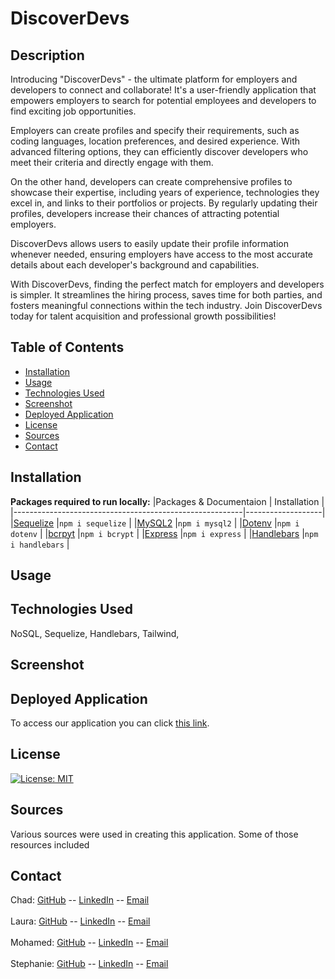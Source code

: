 # DiscoverDevs
## Description
Introducing "DiscoverDevs" - the ultimate platform for employers and developers to connect and collaborate! It's a user-friendly application that empowers employers to search for potential employees and developers to find exciting job opportunities.

Employers can create profiles and specify their requirements, such as coding languages, location preferences, and desired experience. With advanced filtering options, they can efficiently discover developers who meet their criteria and directly engage with them.

On the other hand, developers can create comprehensive profiles to showcase their expertise, including years of experience, technologies they excel in, and links to their portfolios or projects. By regularly updating their profiles, developers increase their chances of attracting potential employers.

DiscoverDevs allows users to easily update their profile information whenever needed, ensuring employers have access to the most accurate details about each developer's background and capabilities.

With DiscoverDevs, finding the perfect match for employers and developers is simpler. It streamlines the hiring process, saves time for both parties, and fosters meaningful connections within the tech industry. Join DiscoverDevs today for talent acquisition and professional growth possibilities!
## Table of Contents
- [Installation](#installation)
- [Usage](#usage)
- [Technologies Used](#technologiesused)
- [Screenshot](#screenshot)
- [Deployed Application](#deployedapplication)
- [License](#license)
- [Sources](#sources)
- [Contact](#contact)

## Installation
**Packages required to run locally:**
|Packages & Documentaion                                  | Installation      |
|---------------------------------------------------------|-------------------|
|[Sequelize](https://www.npmjs.com/package/sequelize)     |`npm i sequelize`  |
|[MySQL2](https://www.npmjs.com/package/mysql2)           |`npm i mysql2`     |
|[Dotenv](https://www.npmjs.com/package/dotenv)           |`npm i dotenv`     |
|[bcrpyt](https://www.npmjs.com/package/bcrypt)           |`npm i bcrypt`     |
|[Express](https://www.npmjs.com/package/express)         |`npm i express`    |
|[Handlebars](https://www.npmjs.com/package/handlebars)   |`npm i handlebars` |


## Usage


## Technologies Used
NoSQL, Sequelize, Handlebars, Tailwind, 


## Screenshot


## Deployed Application
To access our application you can click [this link](). 


## License
[![License: MIT](https://img.shields.io/badge/License-MIT-yellow.svg)](https://opensource.org/licenses/MIT)

## Sources
Various sources were used in creating this application. Some of those resources included 

## Contact
Chad: [GitHub](https://github.com/obelisk477) -- [LinkedIn]() -- [Email](cwbatte2@gmail.com)
<br>
<br>
Laura: [GitHub](https://github.com/LJJordan124) -- [LinkedIn](https://www.linkedin.com/in/laura-jordan-510412241/) -- [Email](jordan3313.lj@gmail.com)
<br>
<br>
Mohamed: [GitHub](https://github.com/Prototype1309) -- [LinkedIn]() -- [Email](simo.hourri@gmail.com)
<br>
<br>
Stephanie: [GitHub](https://github.com/HarrisSte) -- [LinkedIn](https://www.linkedin.com/in/stephanie-harris-5069aa224/) -- [Email](mailto:st3phanie.harris@gmail.com)


